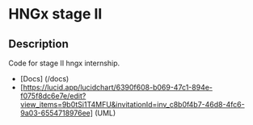 # HNGx stage II
## Description
Code for stage II hngx internship.
- [Docs] (/docs)
- [https://lucid.app/lucidchart/6390f608-b069-47c1-894e-f075f8dc6e7e/edit?view_items=9b0tSi1T4MFU&invitationId=inv_c8b0f4b7-46d8-4fc6-9a03-6554718976ee] (UML)